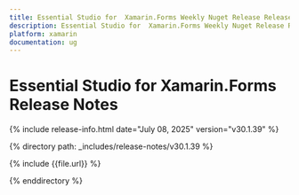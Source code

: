 ```yaml
---
title: Essential Studio for  Xamarin.Forms Weekly Nuget Release Release Notes  
description: Essential Studio for  Xamarin.Forms Weekly Nuget Release Release Notes  
platform: xamarin
documentation: ug
---
```


# Essential Studio for  Xamarin.Forms  Release Notes  

{% include release-info.html date="July 08, 2025"  version="v30.1.39" %}

{% directory path: _includes/release-notes/v30.1.39 %}

{% include {{file.url}} %}

{% enddirectory %}